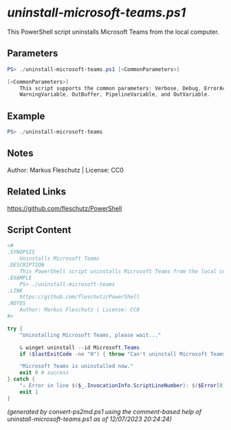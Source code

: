 *uninstall-microsoft-teams.ps1*
================

This PowerShell script uninstalls Microsoft Teams from the local computer.

Parameters
----------
```powershell
PS> ./uninstall-microsoft-teams.ps1 [<CommonParameters>]

[<CommonParameters>]
    This script supports the common parameters: Verbose, Debug, ErrorAction, ErrorVariable, WarningAction, 
    WarningVariable, OutBuffer, PipelineVariable, and OutVariable.
```

Example
-------
```powershell
PS> ./uninstall-microsoft-teams

```

Notes
-----
Author: Markus Fleschutz | License: CC0

Related Links
-------------
https://github.com/fleschutz/PowerShell

Script Content
--------------
```powershell
<#
.SYNOPSIS
	Uninstalls Microsoft Teams
.DESCRIPTION
	This PowerShell script uninstalls Microsoft Teams from the local computer.
.EXAMPLE
	PS> ./uninstall-microsoft-teams
.LINK
	https://github.com/fleschutz/PowerShell
.NOTES
	Author: Markus Fleschutz | License: CC0
#>

try {
	"Uninstalling Microsoft Teams, please wait..."

	& winget uninstall --id Microsoft.Teams
	if ($lastExitCode -ne "0") { throw "Can't uninstall Microsoft Teams, is it installed?" }

	"Microsoft Teams is uninstalled now."
	exit 0 # success
} catch {
	"⚠️ Error in line $($_.InvocationInfo.ScriptLineNumber): $($Error[0])"
	exit 1
}
```

*(generated by convert-ps2md.ps1 using the comment-based help of uninstall-microsoft-teams.ps1 as of 12/07/2023 20:24:24)*

